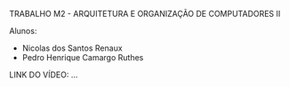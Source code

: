 TRABALHO M2 - ARQUITETURA E ORGANIZAÇÃO DE COMPUTADORES II

Alunos:

- Nicolas dos Santos Renaux
- Pedro Henrique Camargo Ruthes

LINK DO VÍDEO: ...
